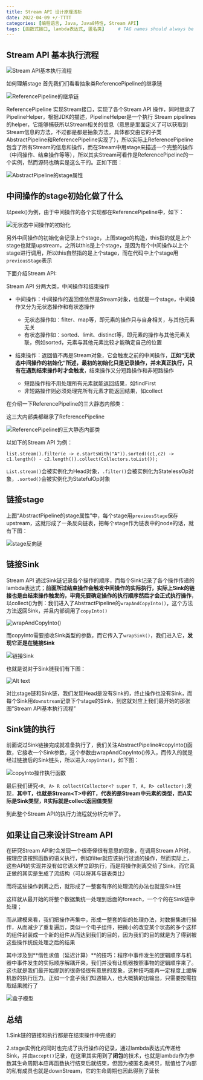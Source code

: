 ```yaml
---
title: Stream API 设计原理浅析
date: 2022-04-09 +/-TTTT
categories: [编程语言, Java, Java8特性, Stream API]
tags: [函数式接口, lambda表达式, 匿名类]     # TAG names should always be lowercase
---
```


## Stream API 基本执行流程

![Stream API基本执行流程](/blog/202204092227514.png "Stream API基本执行流程")

如何理解stage
首先我们们看看抽象类ReferencePipeline的继承链

![ReferencePipeline的继承链](/blog/202204092239811.png "ReferencePipeline的继承链")

ReferencePipeline 实现Stream接口，实现了各个Stream API 操作，同时继承了PipelineHelper，根据JDK的描述，PipelineHelper是一个执行 Stream pipelines的helper，它能够捕获所以Stream相关的信息（意思是里面定义了可以获取到Stream信息的方法，不过都是都是抽象方法，具体都交由它的子类AbstractPipeline和ReferencePipeline实现了），所以实际上ReferencePipeline包含了所有Stream的信息和操作，而在Stream中用stage来描述一个完整的操作（中间操作、结束操作等等），所以其实Stream可看作是ReferencePipeline的一个实例，然而源码也确实是这么干的。正如下图：

![AbstractPipeline的stage属性](/blog/202204100910098.png "AbstractPipeline的stage属性")

## 中间操作的stage初始化做了什么

以peek()为例，由于中间操作的各个实现都在ReferencePipeline中，如下：

![无状态中间操作的初始化](/blog/202204100926095.png "无状态中间操作的初始化")

另外中间操作的初始化会记录上个stage，上图stage的构造，this指的就是上个stage也就是upstream，之所以this是上个stage，是因为每个中间操作以上个stage进行调用，所以this自然指的是上个stage，而在代码中上个stage用`previousStage`表示

下面介绍Stream API:

Stream API 分两大类，中间操作和结束操作

- 中间操作：中间操作的返回值依然是Stream对象，也就是一个stage，中间操作又分为无状态操作和有状态操作
    + 无状态操作如：filter、map等，即元素的操作只与自身相关，与其他元素无关
    + 有状态操作如：sorted、limit、distinct等，即元素的操作与其他元素关联，例如sorted，元素与其他元素比较才能确定自己的位置

- 结束操作：返回值不再是Stream对象，它会触发之前的中间操作，**正如“无状态中间操作的初始化”所述，最初的初始化只是记录操作，并未真正执行，只有在遇到结束操作时才会触发**，结束操作又分短路操作和非短路操作
    + 短路操作指不用处理所有元素就能返回结果，如findFirst
    + 非短路操作则必须处理完所有元素才能返回结果，如collect
    
在介绍一下ReferencePipeline的三大静态内部类：

这三大内部类都继承了ReferencePipeline

![ReferencePipeline的三大静态内部类](/blog/202204100947377.png "ReferencePipeline的三大静态内部类")

以如下的Stream API 为例：

`list.stream().filter(e -> e.startsWith("A")).sorted((c1,c2) -> c1.length() - c2.length()).collect(Collectors.toList());`

`List.stream()`会被实例化为Head对象，`.filter()`会被实例化为StatelessOp对象，`.sorted()`会被实例化为StatefulOp对象

## 链接stage

上图“AbstractPipeline的stage属性”中，每个stage用`previousStage`保存upstream，这就形成了一条反向链表，把每个stage作为链表中的node的话，就有下图：

![stage反向链](/blog/202204101022430.png "stage反向链")

## 链接Sink

Stream API 通过Sink链记录各个操作的顺序，而每个Sink记录了各个操作传递的lambda表达式；**前面所过结束操作会触发中间操作的实际执行，实际上Sink的链接也是由结束操作触发的，毕竟先要确定操作的执行顺序然后才会正式执行操作**，以collect()为例：我们进入了AbstractPipeline的`wrapAndCopyInto()`，这个方法方法返回Sink，并且内部调用了`copyInto()`

![wrapAndCopyInto()](/blog/202204101046235.png "wrapAndCopyInto()")

而copyInto需要接收Sink类型的参数，而它传入了`wrapSink()`，我们进入它，**发现它正是在链接Sink**

![链接Sink](/blog/202204101042529.png "链接Sink")

也就是说对于Sink链我们有下图：

![Alt text](/blog/202204101100159.png "Optional title")

对比stage链和Sink链，我们发现Head是没有Sink的，终止操作也没有Sink，而每个Sink用`downstream`记录下个stage的Sink，到这就对应上我们最开始的那张图“Stream API基本执行流程”

## Sink链的执行
前面说过Sink链接完成就准备执行了，我们关注AbstractPipeline#copyInto()函数，它接收一个Sink参数，这个参数由wrapAndCopyInto()传入，而传入的就是经过链接后的Sink链头，所以进入`copyInto()`，如下图：

![copyInto操作执行函数](/blog/202204101158105.png "copyInto操作执行函数")

最后我们研究`<R, A> R collect(Collector<? super T, A, R> collector);`发现，**其中T，也就是Stream&lt;T&gt;中的T，代表的是Stream中元素的类型，而A实际是Sink类型，R实际就是collect返回值类型**

到此整个Stream API的执行力流程就分析完毕了。

## 如果让自己来设计Stream API

在研究Stream API时会发现一个很奇怪很有意思的现象，在调用Stream API时，按理应该按照函数的语义执行，例如filter就应该执行过滤的操作，然而实际上，这些API的实现并没有如它语义样立即执行，而是将操作剥离交给了Sink，而它真正做的其实是生成了流结构（可以将其与链表类比）

而将这些操作剥离之后，就形成了一整套有序的处理流的办法也就是Sink链

这样就从最开始的将整个数据集统一处理到后面的foreach，一个个的在Sink链中处理；

而从建模来看，我们把操作再集中，形成一整套的新的处理办法，对数据集进行操作，从而减少了重复遍历，类似一个电子组件，把微小的改变某个状态的多个这样的组件封装成一个新的组件从而达到我们的目的，因为我们的目的就是为了得到被这些操作统统处理之后的结果

其中涉及到**惰性求值（延迟计算）**的技巧：程序中事件发生的逻辑顺序与机器中事件发生的实际顺序解耦开来，我们并没有让机器按照事物的逻辑顺序来了。这也就是我们最开始提到的很奇怪很有意思的现象，这种技巧能再一定程度上缓解机器的执行压力。正如一个盒子我们知道输入，也大概猜的出输出，只需要按需拉取结果就行了

![盒子模型](/blog/202204141850830.png "盒子模型")


## 总结
1.Sink链的链接和执行都是在结束操作中完成的

2.stage实例化的同时也完成了执行操作的记录，通过lambda表达式传递给Sink，并由`accept()`记录，在这里其实用到了**闭包**的技术，也就是lambda作为参数其生命周期本应再函数执行结束后就结束，但因为被匿名类拷贝，赋值给了内部的私有成员也就是downStream，它的生命周期也因此得到了延长


